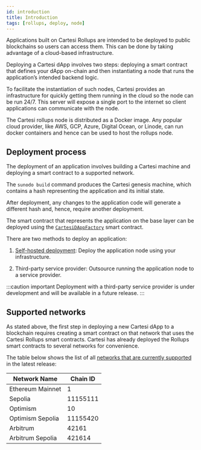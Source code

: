 ```yaml
---
id: introduction
title: Introduction
tags: [rollups, deploy, node]
---
```


Applications built on Cartesi Rollups are intended to be deployed to public blockchains so users can access them. This can be done by taking advantage of a cloud-based infrastructure.

Deploying a Cartesi dApp involves two steps: deploying a smart contract that defines your dApp on-chain and then instantiating a node that runs the application’s intended backend logic.

To facilitate the instantiation of such nodes, Cartesi provides an infrastructure for quickly getting them running in the cloud so the node can be run 24/7. This server will expose a single port to the internet so client applications can communicate with the node.

The Cartesi rollups node is distributed as a Docker image. Any popular cloud provider, like AWS, GCP, Azure, Digital Ocean, or Linode, can run docker containers and hence can be used to host the rollups node. 


## Deployment process

The deployment of an application involves building a Cartesi machine and deploying a smart contract to a supported network.

The `sunodo build` command produces the Cartesi genesis machine, which contains a hash representing the application and its initial state. 


After deployment, any changes to the application code will generate a different hash and, hence, require another deployment.

The smart contract that represents the application on the base layer can be deployed using the [`CartesiDAppFactory`](../core-concepts/rollup-http-api/json-rpc/application-factory.md) smart contract.

There are two methods to deploy an application:

1. [Self-hosted deployment](../deployment/self-hosted.md): Deploy the application node using your infrastructure. 

2. Third-party service provider: Outsource running the application node to a service provider. 

:::caution important
Deployment with a third-party service provider is under development and will be available in a future release.
:::

## Supported networks

As stated above, the first step in deploying a new Cartesi dApp to a blockchain requires creating a smart contract on that network that uses the Cartesi Rollups smart contracts. Cartesi has already deployed the Rollups smart contracts to several networks for convenience.

The table below shows the list of all [networks that are currently supported](https://github.com/cartesi/rollups-contracts/tree/main/deployments) in the latest release:

| Network Name    | Chain ID |
| --------------- | -------- |
| Ethereum Mainnet | 1 |
| Sepolia         | 11155111 |
| Optimism | 10 |
| Optimism Sepolia | 11155420 |
| Arbitrum  | 42161   |
| Arbitrum Sepolia | 421614 |

